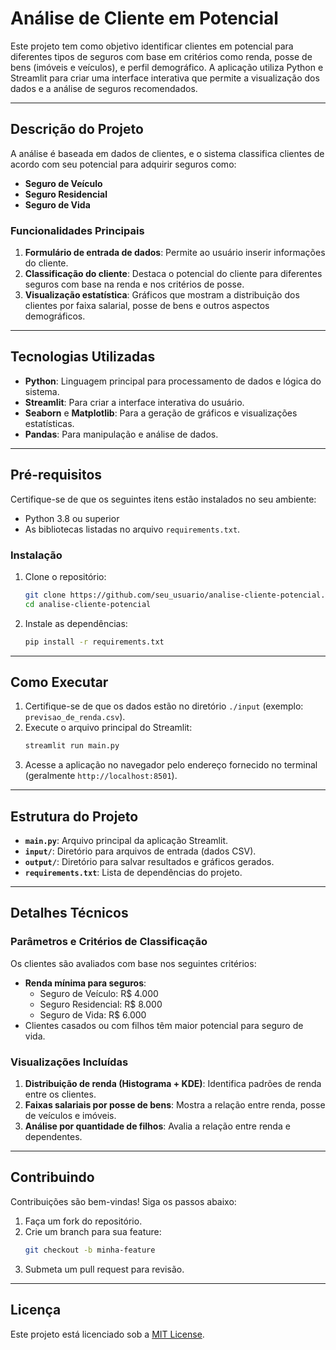 # **Análise de Cliente em Potencial**

Este projeto tem como objetivo identificar clientes em potencial para diferentes tipos de seguros com base em critérios como renda, posse de bens (imóveis e veículos), e perfil demográfico. A aplicação utiliza Python e Streamlit para criar uma interface interativa que permite a visualização dos dados e a análise de seguros recomendados.

---

## **Descrição do Projeto**

A análise é baseada em dados de clientes, e o sistema classifica clientes de acordo com seu potencial para adquirir seguros como:
- **Seguro de Veículo**  
- **Seguro Residencial**  
- **Seguro de Vida**

### **Funcionalidades Principais**
1. **Formulário de entrada de dados**: Permite ao usuário inserir informações do cliente.
2. **Classificação do cliente**: Destaca o potencial do cliente para diferentes seguros com base na renda e nos critérios de posse.
3. **Visualização estatística**: Gráficos que mostram a distribuição dos clientes por faixa salarial, posse de bens e outros aspectos demográficos.

---

## **Tecnologias Utilizadas**
- **Python**: Linguagem principal para processamento de dados e lógica do sistema.
- **Streamlit**: Para criar a interface interativa do usuário.
- **Seaborn** e **Matplotlib**: Para a geração de gráficos e visualizações estatísticas.
- **Pandas**: Para manipulação e análise de dados.

---

## **Pré-requisitos**
Certifique-se de que os seguintes itens estão instalados no seu ambiente:
- Python 3.8 ou superior
- As bibliotecas listadas no arquivo `requirements.txt`.

### **Instalação**
1. Clone o repositório:
   ```bash
   git clone https://github.com/seu_usuario/analise-cliente-potencial.git
   cd analise-cliente-potencial
   ```
2. Instale as dependências:
   ```bash
   pip install -r requirements.txt
   ```

---

## **Como Executar**
1. Certifique-se de que os dados estão no diretório `./input` (exemplo: `previsao_de_renda.csv`).
2. Execute o arquivo principal do Streamlit:
   ```bash
   streamlit run main.py
   ```
3. Acesse a aplicação no navegador pelo endereço fornecido no terminal (geralmente `http://localhost:8501`).

---

## **Estrutura do Projeto**
- **`main.py`**: Arquivo principal da aplicação Streamlit.
- **`input/`**: Diretório para arquivos de entrada (dados CSV).
- **`output/`**: Diretório para salvar resultados e gráficos gerados.
- **`requirements.txt`**: Lista de dependências do projeto.

---

## **Detalhes Técnicos**
### **Parâmetros e Critérios de Classificação**
Os clientes são avaliados com base nos seguintes critérios:
- **Renda mínima para seguros**:
  - Seguro de Veículo: R$ 4.000
  - Seguro Residencial: R$ 8.000
  - Seguro de Vida: R$ 6.000
- Clientes casados ou com filhos têm maior potencial para seguro de vida.

### **Visualizações Incluídas**
1. **Distribuição de renda (Histograma + KDE)**: Identifica padrões de renda entre os clientes.
2. **Faixas salariais por posse de bens**: Mostra a relação entre renda, posse de veículos e imóveis.
3. **Análise por quantidade de filhos**: Avalia a relação entre renda e dependentes.

---

## **Contribuindo**
Contribuições são bem-vindas! Siga os passos abaixo:
1. Faça um fork do repositório.
2. Crie um branch para sua feature:
   ```bash
   git checkout -b minha-feature
   ```
3. Submeta um pull request para revisão.

---

## **Licença**
Este projeto está licenciado sob a [MIT License](LICENSE).
